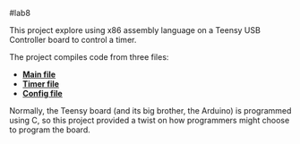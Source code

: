 #lab8

This project explore using x86 assembly language on a Teensy USB Controller board to control a timer. 

The project compiles code from three files:
- **[Main file](src/main.S)**
- **[Timer file](src/timer.S)**
- **[Config file](src/config.inc)**

Normally, the Teensy board (and its big brother, the Arduino) is programmed using C, so this project provided a twist on how programmers might choose to program the board. 
